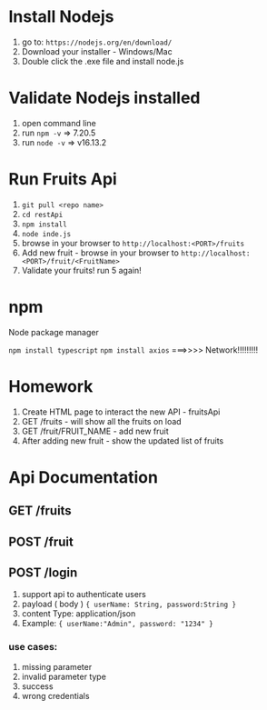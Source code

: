 # Install Nodejs 
1. go to: `https://nodejs.org/en/download/`
2. Download your installer - Windows/Mac
3. Double click the .exe file and install node.js 

# Validate Nodejs installed 
1. open command line
2. run `npm -v` => 7.20.5
3. run `node -v` => v16.13.2


# Run Fruits Api

1. `git pull <repo name>`
2. `cd restApi`
3. `npm install`
4. `node inde.js`
5. browse in your browser to `http://localhost:<PORT>/fruits`
6. Add new fruit -  browse in your browser to `http://localhost:<PORT>/fruit/<FruitName>`
7. Validate your fruits! run 5 again!


# npm 
Node package manager

`npm install typescript`
`npm install axios` ===>>>> Network!!!!!!!!!


# Homework
1. Create HTML page to interact the new API - fruitsApi
2. GET /fruits - will show all the fruits on load
3. GET /fruit/FRUIT_NAME - add new fruit
4. After adding new fruit - show the updated list of fruits


# Api Documentation

## GET /fruits
## POST /fruit 

## POST /login 
1. support api to authenticate users
2. payload ( body ) ``` { userName: String, password:String } ```
3. content Type: application/json
4. Example:  ``` { userName:"Admin", password: "1234" }  ```

### use cases:
1. missing parameter
2. invalid parameter type
3. success 
4. wrong credentials